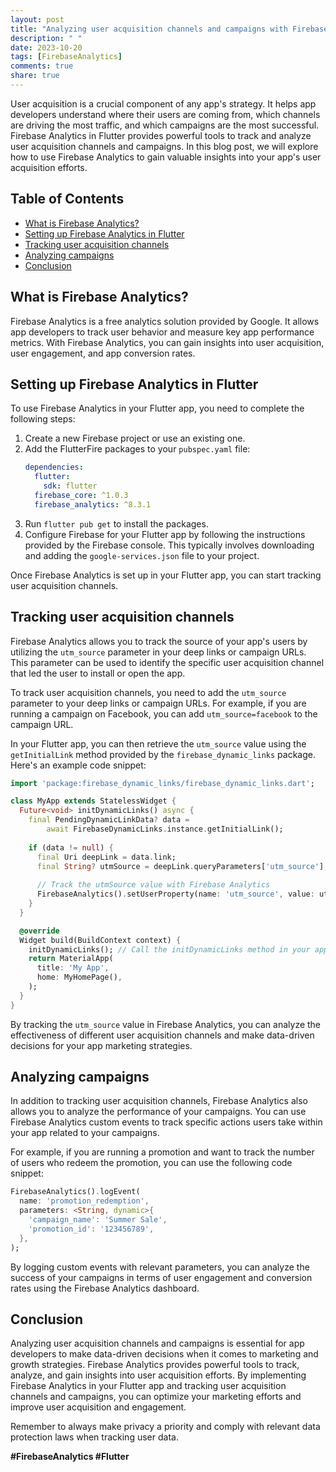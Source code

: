 ```yaml
---
layout: post
title: "Analyzing user acquisition channels and campaigns with Firebase Analytics in Flutter"
description: " "
date: 2023-10-20
tags: [FirebaseAnalytics]
comments: true
share: true
---
```


User acquisition is a crucial component of any app's strategy. It helps app developers understand where their users are coming from, which channels are driving the most traffic, and which campaigns are the most successful. Firebase Analytics in Flutter provides powerful tools to track and analyze user acquisition channels and campaigns. In this blog post, we will explore how to use Firebase Analytics to gain valuable insights into your app's user acquisition efforts.

## Table of Contents
- [What is Firebase Analytics?](#what-is-firebase-analytics)
- [Setting up Firebase Analytics in Flutter](#setting-up-firebase-analytics-in-flutter)
- [Tracking user acquisition channels](#tracking-user-acquisition-channels)
- [Analyzing campaigns](#analyzing-campaigns)
- [Conclusion](#conclusion)

## What is Firebase Analytics?
Firebase Analytics is a free analytics solution provided by Google. It allows app developers to track user behavior and measure key app performance metrics. With Firebase Analytics, you can gain insights into user acquisition, user engagement, and app conversion rates.

## Setting up Firebase Analytics in Flutter
To use Firebase Analytics in your Flutter app, you need to complete the following steps:

1. Create a new Firebase project or use an existing one.
2. Add the FlutterFire packages to your `pubspec.yaml` file:
   ```yaml
   dependencies:
     flutter:
       sdk: flutter
     firebase_core: ^1.0.3
     firebase_analytics: ^8.3.1
   ```
3. Run `flutter pub get` to install the packages.
4. Configure Firebase for your Flutter app by following the instructions provided by the Firebase console. This typically involves downloading and adding the `google-services.json` file to your project.

Once Firebase Analytics is set up in your Flutter app, you can start tracking user acquisition channels.

## Tracking user acquisition channels
Firebase Analytics allows you to track the source of your app's users by utilizing the `utm_source` parameter in your deep links or campaign URLs. This parameter can be used to identify the specific user acquisition channel that led the user to install or open the app.

To track user acquisition channels, you need to add the `utm_source` parameter to your deep links or campaign URLs. For example, if you are running a campaign on Facebook, you can add `utm_source=facebook` to the campaign URL.

In your Flutter app, you can then retrieve the `utm_source` value using the `getInitialLink` method provided by the `firebase_dynamic_links` package. Here's an example code snippet:

```dart
import 'package:firebase_dynamic_links/firebase_dynamic_links.dart';

class MyApp extends StatelessWidget {
  Future<void> initDynamicLinks() async {
    final PendingDynamicLinkData? data =
        await FirebaseDynamicLinks.instance.getInitialLink();
    
    if (data != null) {
      final Uri deepLink = data.link;
      final String? utmSource = deepLink.queryParameters['utm_source'];
      
      // Track the utmSource value with Firebase Analytics
      FirebaseAnalytics().setUserProperty(name: 'utm_source', value: utmSource);
    }
  }

  @override
  Widget build(BuildContext context) {
    initDynamicLinks(); // Call the initDynamicLinks method in your app's entry point
    return MaterialApp(
      title: 'My App',
      home: MyHomePage(),
    );
  }
}
```

By tracking the `utm_source` value in Firebase Analytics, you can analyze the effectiveness of different user acquisition channels and make data-driven decisions for your app marketing strategies.

## Analyzing campaigns
In addition to tracking user acquisition channels, Firebase Analytics also allows you to analyze the performance of your campaigns. You can use Firebase Analytics custom events to track specific actions users take within your app related to your campaigns.

For example, if you are running a promotion and want to track the number of users who redeem the promotion, you can use the following code snippet:

```dart
FirebaseAnalytics().logEvent(
  name: 'promotion_redemption',
  parameters: <String, dynamic>{
    'campaign_name': 'Summer Sale',
    'promotion_id': '123456789',
  },
);
```

By logging custom events with relevant parameters, you can analyze the success of your campaigns in terms of user engagement and conversion rates using the Firebase Analytics dashboard.

## Conclusion
Analyzing user acquisition channels and campaigns is essential for app developers to make data-driven decisions when it comes to marketing and growth strategies. Firebase Analytics provides powerful tools to track, analyze, and gain insights into user acquisition efforts. By implementing Firebase Analytics in your Flutter app and tracking user acquisition channels and campaigns, you can optimize your marketing efforts and improve user acquisition and engagement.

Remember to always make privacy a priority and comply with relevant data protection laws when tracking user data.

**#FirebaseAnalytics #Flutter**